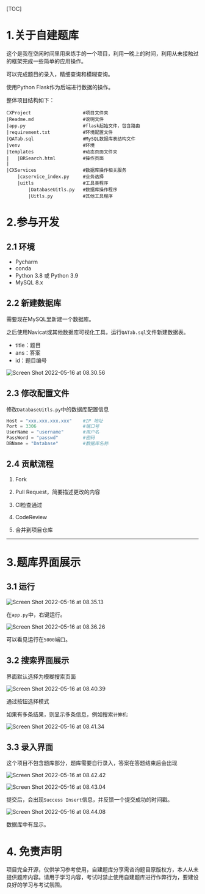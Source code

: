 [TOC]

# 1.关于自建题库

这个是我在空闲时间里用来练手的一个项目，利用一晚上的时间，利用从未接触过的框架完成一些简单的应用操作。

可以完成题目的录入，精细查询和模糊查询。

使用Python Flask作为后端进行数据的操作。

整体项目结构如下：

```
CXProject					#项目文件夹
|Readme.md					#说明文件
|app.py						#flask起始文件，包含路由
|requirement.txt			#环境配置文件
|QATab.sql					#MySQL数据库表结构文件
|venv						#环境
|templates					#动态页面文件夹
|	|BRSearch.html			#操作页面
|
|CXServices					#数据库操作相关服务
	|cxservice_index.py		#业务选择
	|uitls					#工具类程序
	 	|DatabaseUitls.py	#数据库操作程序
		|Uitls.py			#其他工具程序
```



# 2.参与开发

## 2.1 环境

- Pycharm
- conda
- Python 3.8 或 Python 3.9
- MySQL 8.x

## 2.2 新建数据库

需要现在MySQL里新建一个数据库。

之后使用Navicat或其他数据库可视化工具，运行`QATab.sql`文件新建数据表。

- title：题目
- ans：答案
- id：题目编号

![Screen Shot 2022-05-16 at 08.30.56](https://raw.githubusercontent.com/Ender-William/Question_bank_search/main/Readme.assets/Screen%20Shot%202022-05-16%20at%2008.30.56.png)

## 2.3 修改配置文件

修改`DatabaseUitls.py`中的数据库配置信息

```python
Host = "xxx.xxx.xxx.xxx"    #IP 地址
Port = 3306                 #端口号
UserName = "username"       #用户名
PassWord = "passwd"         #密码
DBName = "Database"         #数据库名称
```

## 2.4 贡献流程

1. Fork

2. Pull Request，简要描述更改的内容

3. CI检查通过

4. CodeReview

5. 合并到项目仓库

    

------

# 3.题库界面展示

## 3.1 运行

![Screen Shot 2022-05-16 at 08.35.13](https://github.com/Ender-William/Question_bank_search/raw/main/Readme.assets/Screen%20Shot%202022-05-16%20at%2008.35.13.png)

在`app.py`中，右键运行。

![Screen Shot 2022-05-16 at 08.36.26](https://github.com/Ender-William/Question_bank_search/raw/main/Readme.assets/Screen%20Shot%202022-05-16%20at%2008.36.26.png)

可以看见运行在`5000`端口。

## 3.2 搜索界面展示

界面默认选择为模糊搜索页面

![Screen Shot 2022-05-16 at 08.40.39](https://github.com/Ender-William/Question_bank_search/raw/main/Readme.assets/Screen%20Shot%202022-05-16%20at%2008.40.39.png)

通过按钮选择模式

如果有多条结果，则显示多条信息，例如搜索`计算机`:

![Screen Shot 2022-05-16 at 08.41.34](https://github.com/Ender-William/Question_bank_search/raw/main/Readme.assets/Screen%20Shot%202022-05-16%20at%2008.41.34.png)

## 3.3 录入界面

这个项目不包含题库部分，题库需要自行录入，答案在答题结束后会出现

![Screen Shot 2022-05-16 at 08.42.42](https://github.com/Ender-William/Question_bank_search/raw/main/Readme.assets/Screen%20Shot%202022-05-16%20at%2008.42.42-2661766.png)

![Screen Shot 2022-05-16 at 08.43.04](https://github.com/Ender-William/Question_bank_search/raw/main/Readme.assets/Screen%20Shot%202022-05-16%20at%2008.43.04.png)

提交后，会出现`Success Insert`信息，并反馈一个提交成功的时间戳。

![Screen Shot 2022-05-16 at 08.44.08](https://github.com/Ender-William/Question_bank_search/raw/main/Readme.assets/Screen%20Shot%202022-05-16%20at%2008.44.08.png)

数据库中有显示。

# 4. 免责声明

项目完全开源，仅供学习参考使用，自建题库分享需咨询题目原版权方，本人从未提供题库内容。请用于学习内容，考试时禁止使用自建题库进行作弊行为，要建设良好的学习与考试氛围。

